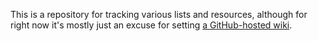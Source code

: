 This is a repository for tracking various lists and resources, although for right now it's mostly
just an excuse for setting [a GitHub-hosted wiki](https://github.com/webresrch/resources/wiki).
